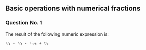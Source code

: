 ## Basic operations with numerical fractions

### Question No. 1

The result of the following numeric expression is:

```
⁵⁄₂ - ⁷⁄₄ - ¹¹⁄₆ + ⁸⁄₃
```
